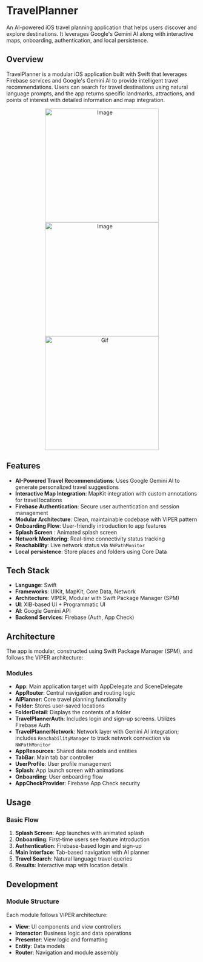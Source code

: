 # TravelPlanner

An AI-powered iOS travel planning application that helps users discover and explore destinations. It leverages Google's Gemini AI along with interactive maps, onboarding, authentication, and local persistence.

## Overview

TravelPlanner is a modular iOS application built with Swift that leverages Firebase services and Google's Gemini AI to provide intelligent travel recommendations. Users can search for travel destinations using natural language prompts, and the app returns specific landmarks, attractions, and points of interest with detailed information and map integration.

<p align="center">    
    <img width="300" alt="Image" src="https://github.com/user-attachments/assets/b318c546-126d-4a04-ab60-5a1ab949f3ec" />
    <img width="300" alt="Image" src="https://github.com/user-attachments/assets/ed901f64-a321-4889-b328-691df7731e3d" />
    <img width="300" alt="Gif" src="https://github.com/user-attachments/assets/325a270c-8cb8-43d0-ae0e-9a3d7da93b92" />
</p>

## Features

- **AI-Powered Travel Recommendations**: Uses Google Gemini AI to generate personalized travel suggestions
- **Interactive Map Integration**: MapKit integration with custom annotations for travel locations
- **Firebase Authentication**: Secure user authentication and session management
- **Modular Architecture**: Clean, maintainable codebase with VIPER pattern
- **Onboarding Flow**: User-friendly introduction to app features
- **Splash Screen** : Animated splash screen
- **Network Monitoring**: Real-time connectivity status tracking
- **Reachability**: Live network status via `NWPathMonitor`
- **Local persistence**: Store places and folders using Core Data

## Tech Stack

- **Language**: Swift  
- **Frameworks**: UIKit, MapKit, Core Data, Network  
- **Architecture**: VIPER, Modular with Swift Package Manager (SPM)  
- **UI**: XIB-based UI + Programmatic UI
- **AI**: Google Gemini API  
- **Backend Services**: Firebase (Auth, App Check)  

## Architecture

The app is modular, constructed using Swift Package Manager (SPM), and follows the VIPER architecture:

### Modules

- **App**: Main application target with AppDelegate and SceneDelegate
- **AppRouter**: Central navigation and routing logic
- **AIPlanner**: Core travel planning functionality
- **Folder**: Stores user-saved locations
- **FolderDetail**: Displays the contents of a folder
- **TravelPlannerAuth**: Includes login and sign-up screens. Utilizes Firebase Auth
- **TravelPlannerNetwork**: Network layer with Gemini AI integration; includes `ReachabilityManager` to track network connection via `NWPathMonitor`
- **AppResources**: Shared data models and entities
- **TabBar**: Main tab bar controller
- **UserProfile**: User profile management
- **Splash**: App launch screen with animations
- **Onboarding**: User onboarding flow
- **AppCheckProvider**: Firebase App Check security

## Usage

### Basic Flow
1. **Splash Screen**: App launches with animated splash
2. **Onboarding**: First-time users see feature introduction
3. **Authentication**: Firebase-based login and sign-up
4. **Main Interface**: Tab-based navigation with AI planner
5. **Travel Search**: Natural language travel queries
6. **Results**: Interactive map with location details

## Development

### Module Structure
Each module follows VIPER architecture:
- **View**: UI components and view controllers
- **Interactor**: Business logic and data operations
- **Presenter**: View logic and formatting
- **Entity**: Data models
- **Router**: Navigation and module assembly
